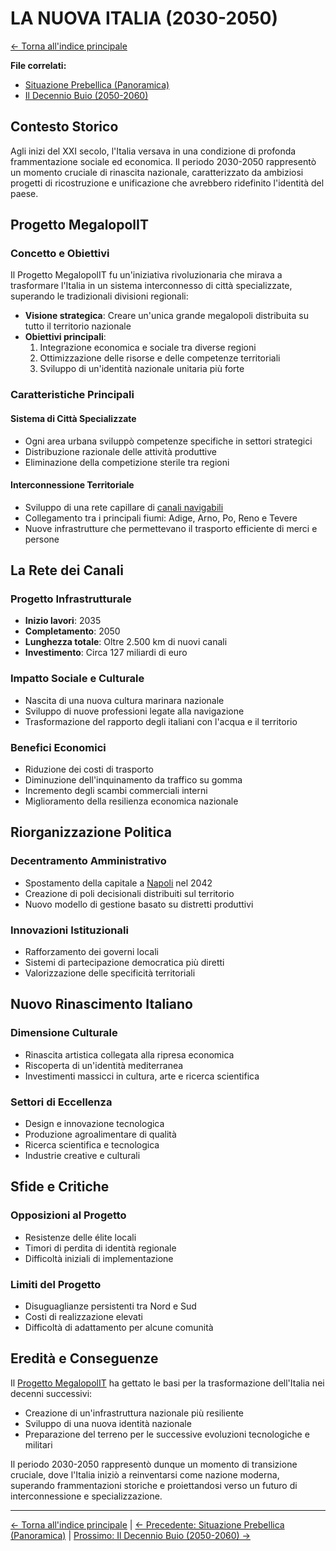 # LA NUOVA ITALIA (2030-2050)

[← Torna all'indice principale](../01-Indice/01.0-indice-principale.md)

**File correlati:**
- [Situazione Prebellica (Panoramica)](02.0-situazione-prebellica-panoramica.md)
- [Il Decennio Buio (2050-2060)](02.2-decennio-buio.md)

## Contesto Storico

Agli inizi del XXI secolo, l'Italia versava in una condizione di profonda frammentazione sociale ed economica. Il periodo 2030-2050 rappresentò un momento cruciale di rinascita nazionale, caratterizzato da ambiziosi progetti di ricostruzione e unificazione che avrebbero ridefinito l'identità del paese.

<a id="progetto-megalopoIT"></a>
## Progetto MegalopolIT

### Concetto e Obiettivi

Il Progetto MegalopolIT fu un'iniziativa rivoluzionaria che mirava a trasformare l'Italia in un sistema interconnesso di città specializzate, superando le tradizionali divisioni regionali:

- **Visione strategica**: Creare un'unica grande megalopoli distribuita su tutto il territorio nazionale
- **Obiettivi principali**:
  1. Integrazione economica e sociale tra diverse regioni
  2. Ottimizzazione delle risorse e delle competenze territoriali
  3. Sviluppo di un'identità nazionale unitaria più forte

### Caratteristiche Principali

#### Sistema di Città Specializzate
- Ogni area urbana sviluppò competenze specifiche in settori strategici
- Distribuzione razionale delle attività produttive
- Eliminazione della competizione sterile tra regioni

#### Interconnessione Territoriale
- Sviluppo di una rete capillare di [canali navigabili](#la-rete-dei-canali)
- Collegamento tra i principali fiumi: Adige, Arno, Po, Reno e Tevere
- Nuove infrastrutture che permettevano il trasporto efficiente di merci e persone

<a id="la-rete-dei-canali"></a>
## La Rete dei Canali

### Progetto Infrastrutturale
- **Inizio lavori**: 2035
- **Completamento**: 2050
- **Lunghezza totale**: Oltre 2.500 km di nuovi canali
- **Investimento**: Circa 127 miliardi di euro

### Impatto Sociale e Culturale
- Nascita di una nuova cultura marinara nazionale
- Sviluppo di nuove professioni legate alla navigazione
- Trasformazione del rapporto degli italiani con l'acqua e il territorio

### Benefici Economici
- Riduzione dei costi di trasporto
- Diminuzione dell'inquinamento da traffico su gomma
- Incremento degli scambi commerciali interni
- Miglioramento della resilienza economica nazionale

<a id="riorganizzazione-politica"></a>
## Riorganizzazione Politica

### Decentramento Amministrativo
- Spostamento della capitale a [Napoli](../../../06-Luoghi/06.1-parthenope.md) nel 2042
- Creazione di poli decisionali distribuiti sul territorio
- Nuovo modello di gestione basato su distretti produttivi

### Innovazioni Istituzionali
- Rafforzamento dei governi locali
- Sistemi di partecipazione democratica più diretti
- Valorizzazione delle specificità territoriali

<a id="nuovo-rinascimento"></a>
## Nuovo Rinascimento Italiano

### Dimensione Culturale
- Rinascita artistica collegata alla ripresa economica
- Riscoperta di un'identità mediterranea
- Investimenti massicci in cultura, arte e ricerca scientifica

### Settori di Eccellenza
- Design e innovazione tecnologica
- Produzione agroalimentare di qualità
- Ricerca scientifica e tecnologica
- Industrie creative e culturali

## Sfide e Critiche

### Opposizioni al Progetto
- Resistenze delle élite locali
- Timori di perdita di identità regionale
- Difficoltà iniziali di implementazione

### Limiti del Progetto
- Disuguaglianze persistenti tra Nord e Sud
- Costi di realizzazione elevati
- Difficoltà di adattamento per alcune comunità

## Eredità e Conseguenze

Il [Progetto MegalopolIT](#progetto-megalopoIT) ha gettato le basi per la trasformazione dell'Italia nei decenni successivi:
- Creazione di un'infrastruttura nazionale più resiliente
- Sviluppo di una nuova identità nazionale
- Preparazione del terreno per le successive evoluzioni tecnologiche e militari

Il periodo 2030-2050 rappresentò dunque un momento di transizione cruciale, dove l'Italia iniziò a reinventarsi come nazione moderna, superando frammentazioni storiche e proiettandosi verso un futuro di interconnessione e specializzazione.

---

[← Torna all'indice principale](../01-Indice/01.0-indice-principale.md) | [← Precedente: Situazione Prebellica (Panoramica)](02.0-situazione-prebellica-panoramica.md) | [Prossimo: Il Decennio Buio (2050-2060) →](02.2-decennio-buio.md)